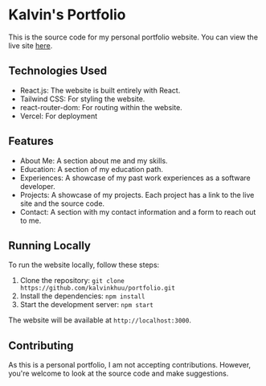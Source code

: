 # Kalvin's Portfolio

This is the source code for my personal portfolio website. You can view the live site [here](https://portfolio-one-swart-78.vercel.app/).

## Technologies Used

- React.js: The website is built entirely with React.
- Tailwind CSS: For styling the website.
- react-router-dom: For routing within the website.
- Vercel: For deployment

## Features

- About Me: A section about me and my skills.
- Education: A section of my education path.
- Experiences: A showcase of my past work experiences as a software developer.
- Projects: A showcase of my projects. Each project has a link to the live site and the source code.
- Contact: A section with my contact information and a form to reach out to me.

## Running Locally

To run the website locally, follow these steps:

1. Clone the repository: `git clone https://github.com/kalvinkhuu/portfolio.git`
2. Install the dependencies: `npm install`
3. Start the development server: `npm start`

The website will be available at `http://localhost:3000`.

## Contributing

As this is a personal portfolio, I am not accepting contributions. However, you're welcome to look at the source code and make suggestions.
